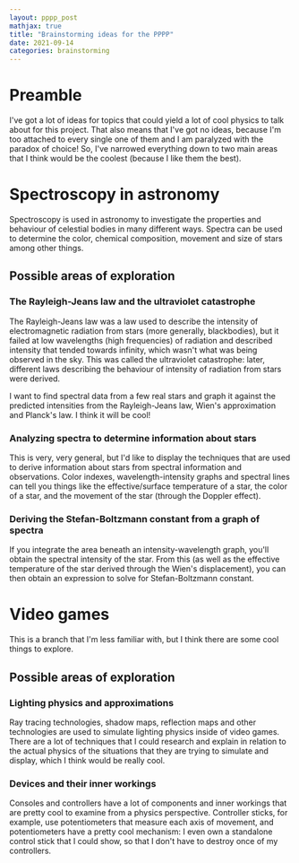 ```yaml
---
layout: pppp_post
mathjax: true
title: "Brainstorming ideas for the PPPP"
date: 2021-09-14
categories: brainstorming
---
```


# Preamble

I've got a lot of ideas for topics that could yield a lot of cool physics to talk about for this project. That also means that I've got no ideas, because I'm too attached to every single one of them and I am paralyzed with the paradox of choice! So, I've narrowed everything down to two main areas that I think would be the coolest (because I like them the best).

# Spectroscopy in astronomy

Spectroscopy is used in astronomy to investigate the properties and behaviour of celestial bodies in many different ways. Spectra can be used to determine the color, chemical composition, movement and size of stars among other things.

## Possible areas of exploration

### The Rayleigh-Jeans law and the ultraviolet catastrophe

The Rayleigh-Jeans law was a law used to describe the intensity of electromagnetic radiation from stars (more generally, blackbodies), but it failed at low wavelengths (high frequencies) of radiation and described intensity that tended towards infinity, which wasn't what was being observed in the sky. This was called the ultraviolet catastrophe: later, different laws describing the behaviour of intensity of radiation from stars were derived.

I want to find spectral data from a few real stars and graph it against the predicted intensities from the Rayleigh-Jeans law, Wien's approximation and Planck's law. I think it will be cool!

### Analyzing spectra to determine information about stars

This is very, very general, but I'd like to display the techniques that are used to derive information about stars from spectral information and observations. Color indexes, wavelength-intensity graphs and spectral lines can tell you things like the effective/surface temperature of a star, the color of a star, and the movement of the star (through the Doppler effect).

### Deriving the Stefan-Boltzmann constant from a graph of spectra

If you integrate the area beneath an intensity-wavelength graph, you'll obtain the spectral intensity of the star. From this (as well as the effective temperature of the star derived through the Wien's displacement), you can then obtain an expression to solve for Stefan-Boltzmann constant.

# Video games

This is a branch that I'm less familiar with, but I think there are some cool things to explore.

## Possible areas of exploration

### Lighting physics and approximations

Ray tracing technologies, shadow maps, reflection maps and other technologies are used to simulate lighting physics inside of video games. There are a lot of techniques that I could research and explain in relation to the actual physics of the situations that they are trying to simulate and display, which I think would be really cool.

### Devices and their inner workings

Consoles and controllers have a lot of components and inner workings that are pretty cool to examine from a physics perspective. Controller sticks, for example, use potentiometers that measure each axis of movement, and potentiometers have a pretty cool mechanism: I even own a standalone control stick that I could show, so that I don't have to destroy once of my controllers.